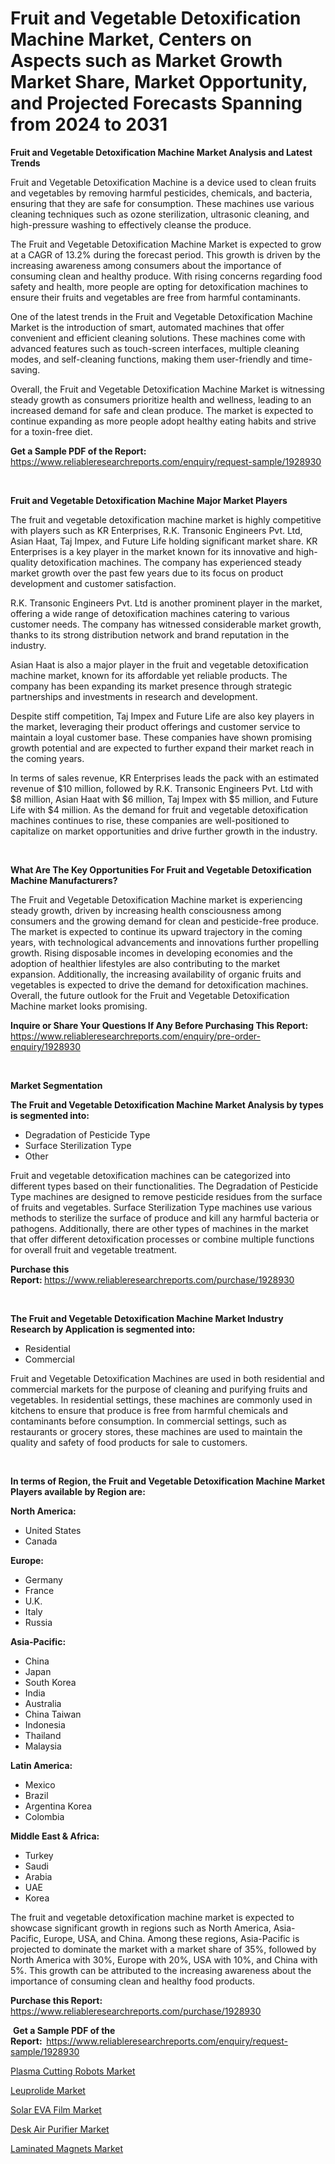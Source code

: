 <p><h1>Fruit and Vegetable Detoxification Machine Market, Centers on Aspects such as Market Growth Market Share, Market Opportunity, and Projected Forecasts Spanning from 2024 to 2031</h1></p><p><strong>Fruit and Vegetable Detoxification Machine Market Analysis and Latest Trends</strong></p>
<p><p>Fruit and Vegetable Detoxification Machine is a device used to clean fruits and vegetables by removing harmful pesticides, chemicals, and bacteria, ensuring that they are safe for consumption. These machines use various cleaning techniques such as ozone sterilization, ultrasonic cleaning, and high-pressure washing to effectively cleanse the produce.</p><p>The Fruit and Vegetable Detoxification Machine Market is expected to grow at a CAGR of 13.2% during the forecast period. This growth is driven by the increasing awareness among consumers about the importance of consuming clean and healthy produce. With rising concerns regarding food safety and health, more people are opting for detoxification machines to ensure their fruits and vegetables are free from harmful contaminants.</p><p>One of the latest trends in the Fruit and Vegetable Detoxification Machine Market is the introduction of smart, automated machines that offer convenient and efficient cleaning solutions. These machines come with advanced features such as touch-screen interfaces, multiple cleaning modes, and self-cleaning functions, making them user-friendly and time-saving.</p><p>Overall, the Fruit and Vegetable Detoxification Machine Market is witnessing steady growth as consumers prioritize health and wellness, leading to an increased demand for safe and clean produce. The market is expected to continue expanding as more people adopt healthy eating habits and strive for a toxin-free diet.</p></p>
<p><strong>Get a Sample PDF of the Report:&nbsp;</strong> <a href="https://www.reliableresearchreports.com/enquiry/request-sample/1928930">https://www.reliableresearchreports.com/enquiry/request-sample/1928930</a></p>
<p>&nbsp;</p>
<p><strong>Fruit and Vegetable Detoxification Machine Major Market Players</strong></p>
<p><p>The fruit and vegetable detoxification machine market is highly competitive with players such as KR Enterprises, R.K. Transonic Engineers Pvt. Ltd, Asian Haat, Taj Impex, and Future Life holding significant market share. KR Enterprises is a key player in the market known for its innovative and high-quality detoxification machines. The company has experienced steady market growth over the past few years due to its focus on product development and customer satisfaction.</p><p>R.K. Transonic Engineers Pvt. Ltd is another prominent player in the market, offering a wide range of detoxification machines catering to various customer needs. The company has witnessed considerable market growth, thanks to its strong distribution network and brand reputation in the industry.</p><p>Asian Haat is also a major player in the fruit and vegetable detoxification machine market, known for its affordable yet reliable products. The company has been expanding its market presence through strategic partnerships and investments in research and development.</p><p>Despite stiff competition, Taj Impex and Future Life are also key players in the market, leveraging their product offerings and customer service to maintain a loyal customer base. These companies have shown promising growth potential and are expected to further expand their market reach in the coming years.</p><p>In terms of sales revenue, KR Enterprises leads the pack with an estimated revenue of $10 million, followed by R.K. Transonic Engineers Pvt. Ltd with $8 million, Asian Haat with $6 million, Taj Impex with $5 million, and Future Life with $4 million. As the demand for fruit and vegetable detoxification machines continues to rise, these companies are well-positioned to capitalize on market opportunities and drive further growth in the industry.</p></p>
<p>&nbsp;</p>
<p><strong>What Are The Key Opportunities For Fruit and Vegetable Detoxification Machine Manufacturers?</strong></p>
<p><p>The Fruit and Vegetable Detoxification Machine market is experiencing steady growth, driven by increasing health consciousness among consumers and the growing demand for clean and pesticide-free produce. The market is expected to continue its upward trajectory in the coming years, with technological advancements and innovations further propelling growth. Rising disposable incomes in developing economies and the adoption of healthier lifestyles are also contributing to the market expansion. Additionally, the increasing availability of organic fruits and vegetables is expected to drive the demand for detoxification machines. Overall, the future outlook for the Fruit and Vegetable Detoxification Machine market looks promising.</p></p>
<p><strong>Inquire or Share Your Questions If Any Before Purchasing This Report:</strong> <a href="https://www.reliableresearchreports.com/enquiry/pre-order-enquiry/1928930">https://www.reliableresearchreports.com/enquiry/pre-order-enquiry/1928930</a></p>
<p>&nbsp;</p>
<p><strong>Market Segmentation</strong></p>
<p><strong>The Fruit and Vegetable Detoxification Machine Market Analysis by types is segmented into:</strong></p>
<p><ul><li>Degradation of Pesticide Type</li><li>Surface Sterilization Type</li><li>Other</li></ul></p>
<p><p>Fruit and vegetable detoxification machines can be categorized into different types based on their functionalities. The Degradation of Pesticide Type machines are designed to remove pesticide residues from the surface of fruits and vegetables. Surface Sterilization Type machines use various methods to sterilize the surface of produce and kill any harmful bacteria or pathogens. Additionally, there are other types of machines in the market that offer different detoxification processes or combine multiple functions for overall fruit and vegetable treatment.</p></p>
<p><strong>Purchase this Report:&nbsp;</strong><a href="https://www.reliableresearchreports.com/purchase/1928930">https://www.reliableresearchreports.com/purchase/1928930</a></p>
<p>&nbsp;</p>
<p><strong>The Fruit and Vegetable Detoxification Machine Market Industry Research by Application is segmented into:</strong></p>
<p><ul><li>Residential</li><li>Commercial</li></ul></p>
<p><p>Fruit and Vegetable Detoxification Machines are used in both residential and commercial markets for the purpose of cleaning and purifying fruits and vegetables. In residential settings, these machines are commonly used in kitchens to ensure that produce is free from harmful chemicals and contaminants before consumption. In commercial settings, such as restaurants or grocery stores, these machines are used to maintain the quality and safety of food products for sale to customers.</p></p>
<p>&nbsp;</p>
<p><strong>In terms of Region, the Fruit and Vegetable Detoxification Machine Market Players available by Region are:</strong></p>
<p>
    <p> <strong> North America: </strong>
        <ul>
            <li>United States</li>
            <li>Canada</li>
        </ul>
        </p> 
    <p> <strong> Europe: </strong>
        <ul>
            <li>Germany</li>
            <li>France</li>
            <li>U.K.</li>
            <li>Italy</li>
            <li>Russia</li>
        </ul>
        </p> 
    <p> <strong> Asia-Pacific: </strong>
        <ul>
            <li>China</li>
            <li>Japan</li>
            <li>South Korea</li>
            <li>India</li>
            <li>Australia</li>
            <li>China Taiwan</li>
            <li>Indonesia</li>
            <li>Thailand</li>
            <li>Malaysia</li>
        </ul>
        </p> 
    <p> <strong> Latin America: </strong>
        <ul>
            <li>Mexico</li>
            <li>Brazil</li>
            <li>Argentina Korea</li>
            <li>Colombia</li>
        </ul>
        </p> 
    <p> <strong> Middle East & Africa: </strong>
        <ul>
            <li>Turkey</li>
            <li>Saudi</li>
            <li>Arabia</li>
            <li>UAE</li>
            <li>Korea</li>
        </ul>
    </p>
    </p>
<p><p>The fruit and vegetable detoxification machine market is expected to showcase significant growth in regions such as North America, Asia-Pacific, Europe, USA, and China. Among these regions, Asia-Pacific is projected to dominate the market with a market share of 35%, followed by North America with 30%, Europe with 20%, USA with 10%, and China with 5%. This growth can be attributed to the increasing awareness about the importance of consuming clean and healthy food products.</p></p>
<p><strong>Purchase this Report: </strong><a href="https://www.reliableresearchreports.com/purchase/1928930">https://www.reliableresearchreports.com/purchase/1928930</a></p>
<p>&nbsp;<strong>Get a Sample PDF of the Report:&nbsp;&nbsp;</strong><a href="https://www.reliableresearchreports.com/enquiry/request-sample/1928930">https://www.reliableresearchreports.com/enquiry/request-sample/1928930</a></p>
<p><strong></strong></p>
<p><p><a href="https://mire-aunt-385.notion.site/Plasma-Cutting-Robots-Market-Size-Reflecting-a-Forecast-Till-2031-Market-By-Type-By-Application-an-f7ffc8ce52b04ea0b2800b2ea9e90da3">Plasma Cutting Robots Market</a></p><p><a href="https://invited-way-688.notion.site/Leuprolide-Market-Dynamics-2024-2031-Also-about-Its-Market-Trends-Projections-and-Opportunities-b292136ae35244aa95206daa19d70f7b">Leuprolide Market</a></p><p><a href="https://view.publitas.com/reportprime-1/solar-eva-film-market-size-and-growth-market-segmentation-regional-and-country-breakdowns-and-market-trends-for-period-from-2024-2031/">Solar EVA Film Market</a></p><p><a href="https://butternut-bug-553.notion.site/Desk-Air-Purifier-Market-Size-Growth-and-Forecast-from-2024-2031-897b2f3eda7e47de8066ecacc59fc045">Desk Air Purifier Market</a></p><p><a href="https://view.publitas.com/reportprime-1/laminated-magnets-market-size-2024-2031-global-industrial-analysis-key-geographical-regions-market-share-top-key-players-product-types-and-forecast-research-report/">Laminated Magnets Market</a></p></p>